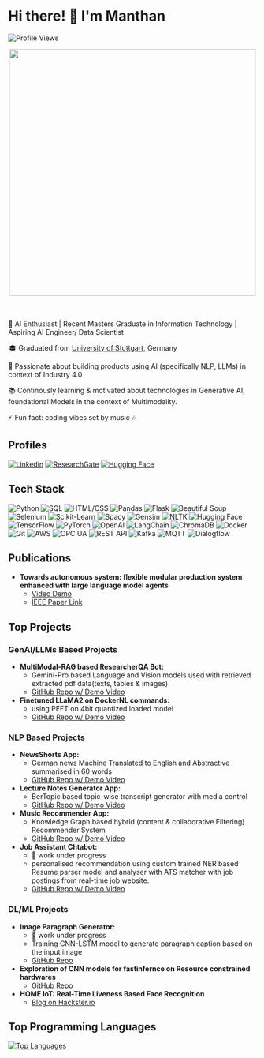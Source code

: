 
<!--
**manthan410/manthan410** is a ✨ _special_ ✨ repository because its `README.md` (this file) appears on your GitHub profile.

Here are some ideas to get you started:

- 🔭 I’m currently working on ...
- 🌱 I’m currently learning ...
- 👯 I’m looking to collaborate on ...
- 🤔 I’m looking for help with ...
- 💬 Ask me about ...
- 📫 How to reach me: ...
- 😄 Pronouns: ...
- ⚡ Fun fact: ...


Hi, there ![](https://user-images.githubusercontent.com/18350557/176309783-0785949b-9127-417c-8b55-ab5a4333674e.gif)
======================================================================================================================================

NLP | LLMs | AI | Industry 4.0
-----------------------------

* 🌍  I'm based in Stuttgart, Germany

### Skills


<p align="left">
<a href="https://www.python.org/" target="_blank" rel="noreferrer"><img src="https://raw.githubusercontent.com/danielcranney/readme-generator/main/public/icons/skills/python-colored.svg" width="36" height="36" alt="Python" /></a><a href="https://developer.mozilla.org/en-US/docs/Glossary/HTML5" target="_blank" rel="noreferrer"><img src="https://raw.githubusercontent.com/danielcranney/readme-generator/main/public/icons/skills/html5-colored.svg" width="36" height="36" alt="HTML5" /></a><a href="https://www.w3.org/TR/CSS/#css" target="_blank" rel="noreferrer"><img src="https://raw.githubusercontent.com/danielcranney/readme-generator/main/public/icons/skills/css3-colored.svg" width="36" height="36" alt="CSS3" /></a><a href="https://getbootstrap.com/" target="_blank" rel="noreferrer"><img src="https://raw.githubusercontent.com/danielcranney/readme-generator/main/public/icons/skills/bootstrap-colored.svg" width="36" height="36" alt="Bootstrap" /></a><a href="https://www.heroku.com/" target="_blank" rel="noreferrer"><img src="https://raw.githubusercontent.com/danielcranney/readme-generator/main/public/icons/skills/heroku-colored.svg" width="36" height="36" alt="Heroku" /></a><a href="https://flask.palletsprojects.com/en/2.0.x/" target="_blank" rel="noreferrer"><img src="https://raw.githubusercontent.com/danielcranney/readme-generator/main/public/icons/skills/flask-colored.svg" width="36" height="36" alt="Flask" /></a><a href="https://aws.amazon.com" target="_blank" rel="noreferrer"><img src="https://raw.githubusercontent.com/danielcranney/readme-generator/main/public/icons/skills/aws-colored.svg" width="36" height="36" alt="Amazon Web Services" /></a><a href="https://www.raspberrypi.org/" target="_blank" rel="noreferrer"><img src="https://raw.githubusercontent.com/danielcranney/readme-generator/main/public/icons/skills/raspberrypi-colored.svg" width="36" height="36" alt="Raspberry Pi" /></a><a href="https://pytorch.org/" target="_blank" rel="noreferrer"><img src="https://raw.githubusercontent.com/danielcranney/readme-generator/main/public/icons/skills/pytorch-colored.svg" width="36" height="36" alt="PyTorch" /></a><a href="https://www.tensorflow.org/" target="_blank" rel="noreferrer"><img src="https://raw.githubusercontent.com/danielcranney/readme-generator/main/public/icons/skills/tensorflow-colored.svg" width="36" height="36" alt="TensorFlow" /></a><a href="https://www.docker.com/" target="_blank" rel="noreferrer"><img src="https://raw.githubusercontent.com/danielcranney/readme-generator/main/public/icons/skills/docker-colored.svg" width="36" height="36" alt="Docker" /></a>
</p>


### Socials

<p align="left"> <a href="https://www.github.com/manthan410" target="_blank" rel="noreferrer"> <picture> <source media="(prefers-color-scheme: dark)" srcset="https://raw.githubusercontent.com/danielcranney/readme-generator/main/public/icons/socials/github-dark.svg" /> <source media="(prefers-color-scheme: light)" srcset="https://raw.githubusercontent.com/danielcranney/readme-generator/main/public/icons/socials/github.svg" /> <img src="https://raw.githubusercontent.com/danielcranney/readme-generator/main/public/icons/socials/github.svg" width="32" height="32" /> </picture> </a> <a href="https://www.linkedin.com/in/manthan-venkataramana-shenoy/" target="_blank" rel="noreferrer"> <picture> <source media="(prefers-color-scheme: dark)" srcset="https://raw.githubusercontent.com/danielcranney/readme-generator/main/public/icons/socials/linkedin-dark.svg" /> <source media="(prefers-color-scheme: light)" srcset="https://raw.githubusercontent.com/danielcranney/readme-generator/main/public/icons/socials/linkedin.svg" /> <img src="https://raw.githubusercontent.com/danielcranney/readme-generator/main/public/icons/socials/linkedin.svg" width="32" height="32" /> </picture> </a></p>

### Badges

<a href="https://github.com/manthan410" align="left"><img src="https://github-readme-stats.vercel.app/api/top-langs/?username=manthan410&langs_count=3&title_color=0891b2&text_color=ffffff&icon_color=0891b2&bg_color=1c1917&hide_border=true&locale=en&custom_title=Top%20%Languages" alt="Top Languages" /></a>

![Top Langs](https://github-readme-stats.vercel.app/api/top-langs/?username=manthan410&hide=html&layout=compact)
-->

# Hi there! 👋 I'm Manthan
![Profile Views](https://komarev.com/ghpvc/?username=manthan410)

<div align="center">
<img src="https://github.com/Anmol-Baranwal/Cool-GIFs-For-GitHub/assets/74038190/219bcc70-f5dc-466b-9a60-29653d8e8433" width="500">
</div>
<br><br>  

🚀 AI Enthusiast | Recent Masters Graduate in Information Technology | Aspiring AI Engineer/ Data Scientist

🎓 Graduated from [University of Stuttgart](https://www.uni-stuttgart.de/), Germany

🌟 Passionate about building products using AI (specifically NLP, LLMs) in context of Industry 4.0 

📚 Continously learning & motivated about technologies in Generative AI, foundational Models in the context of Multimodality.

⚡ Fun fact: coding vibes set by music 🎶


## Profiles
[![Linkedin](https://img.shields.io/badge/-LinkedIn-blue?style=flat-square&logo=Linkedin&logoColor=white&link=https://www.linkedin.com/in/manthan-venkataramana-shenoy/)](https://www.linkedin.com/in/manthan-venkataramana-shenoy/)
[![ResearchGate](https://img.shields.io/badge/-ResearchGate-brightgreen?style=flat-square&logo=ResearchGate&logoColor=white&link=https://www.researchgate.net/profile/Manthan-Shenoy)](https://www.researchgate.net/profile/Manthan-Shenoy)
[![Hugging Face](https://img.shields.io/badge/-Hugging%20Face-orange?style=flat-square&logo=huggingface&logoColor=white&link=https://huggingface.co/Manthan11)](https://huggingface.co/Manthan11)

## Tech Stack
![Python](https://img.shields.io/badge/-Python-yellow?style=flat-square&logo=python&logoColor=white)
![SQL](https://img.shields.io/badge/-SQL-blue?style=flat-square&logo=sql&logoColor=white)
![HTML/CSS](https://img.shields.io/badge/-HTML/CSS-orange?style=flat-square&logo=html5&logoColor=white)
![Pandas](https://img.shields.io/badge/-Pandas-blue?style=flat-square&logo=pandas&logoColor=white)
![Flask](https://img.shields.io/badge/-Flask-lightgrey?style=flat-square&logo=flask&logoColor=white)
![Beautiful Soup](https://img.shields.io/badge/-Beautiful%20Soup-green?style=flat-square&logo=beautifulsoup&logoColor=white)
![Selenium](https://img.shields.io/badge/-Selenium-blue?style=flat-square&logo=selenium&logoColor=white)
![Scikit-Learn](https://img.shields.io/badge/-Scikit%20Learn-blue?style=flat-square&logo=scikit-learn&logoColor=white)
![Spacy](https://img.shields.io/badge/-Spacy-blue?style=flat-square&logo=spacy&logoColor=white)
![Gensim](https://img.shields.io/badge/-Gensim-lightgrey?style=flat-square&logo=gensim&logoColor=white)
![NLTK](https://img.shields.io/badge/-NLTK-green?style=flat-square&logo=nltk&logoColor=white)
![Hugging Face](https://img.shields.io/badge/-Hugging%20Face-orange?style=flat-square&logo=huggingface&logoColor=white)
![TensorFlow](https://img.shields.io/badge/-TensorFlow-orange?style=flat-square&logo=tensorflow&logoColor=white)
![PyTorch](https://img.shields.io/badge/-PyTorch-red?style=flat-square&logo=pytorch&logoColor=white)
![OpenAI](https://img.shields.io/badge/-OpenAI-lightgrey?style=flat-square&logo=openai&logoColor=white)
![LangChain](https://img.shields.io/badge/-LangChain-blue?style=flat-square&logo=langchain&logoColor=white)
![ChromaDB](https://img.shields.io/badge/-ChromaDB-green?style=flat-square&logo=chromadb&logoColor=white)
![Docker](https://img.shields.io/badge/-Docker-blue?style=flat-square&logo=docker&logoColor=white)
![Git](https://img.shields.io/badge/-Git-black?style=flat-square&logo=git&logoColor=white)
![AWS](https://img.shields.io/badge/-AWS-orange?style=flat-square&logo=amazon-aws&logoColor=white)
![OPC UA](https://img.shields.io/badge/-OPC%20UA-blue?style=flat-square&logo=opc&logoColor=white)
![REST API](https://img.shields.io/badge/-REST%20API-blue?style=flat-square&logo=api&logoColor=white)
![Kafka](https://img.shields.io/badge/-Kafka-black?style=flat-square&logo=apache-kafka&logoColor=white)
![MQTT](https://img.shields.io/badge/-MQTT-green?style=flat-square&logo=mqtt&logoColor=white)
![Dialogflow](https://img.shields.io/badge/-Dialogflow-blue?style=flat-square&logo=dialogflow&logoColor=white)

## Publications
- **Towards autonomous system: flexible modular production system enhanced with large language model agents**
  - [Video Demo](https://github.com/manthan410/GPT4IndustrialAutomation)
  - [IEEE Paper Link](https://ieeexplore.ieee.org/document/10275362)

## Top Projects
### GenAI/LLMs Based Projects
- **MultiModal-RAG based ResearcherQA Bot:**
  - Gemini-Pro based Language and Vision models used with retrieved extracted pdf data(texts, tables & images)
  - [GitHub Repo w/ Demo Video](https://github.com/manthan410/multimodal-RAG-ResearchQA-bot)
- **Finetuned LLaMA2 on DockerNL commands:**
  - using PEFT on 4bit quantized loaded model
  - [GitHub Repo w/ Demo Video](https://github.com/manthan410/finetune-llama2-for-docker_command)

### NLP Based Projects
- **NewsShorts App:**
  - German news Machine Translated to English and Abstractive summarised in 60 words
  - [GitHub Repo w/ Demo Video](https://github.com/manthan410/news-app)
- **Lecture Notes Generator App:**
  - BerTopic based topic-wise transcript generator with media control
  - [GitHub Repo w/ Demo Video](https://github.com/manthan410/audio-lecture-notes-generator)
- **Music Recommender App:**
  - Knowledge Graph based hybrid (content & collaborative Filtering) Recommender System 
  - [GitHub Repo w/ Demo Video](https://github.com/manthan410/kg-music-recommendation)
- **Job Assistant Chtabot:**
  - 🚧 work under progress
  - personalised recommendation using custom trained NER based Resume parser model and analyser with ATS matcher with job postings from real-time job website.
  - [GitHub Repo w/ Demo Video](https://github.com/manthan410/job-assistant-chatbot)

### DL/ML Projects
- **Image Paragraph Generator:**
  - 🚧 work under progress
  - Training CNN-LSTM model to generate paragraph caption based on the input image
  - [GitHub Repo](https://github.com/manthan410/image-paragraph-caption-generator)
- **Exploration of CNN models for fastinfernce on Resource constrained hardwares**
  - [GitHub Repo](https://github.com/manthan410/Neuralnet_fastinference)
- **HOME IoT: Real-Time Liveness Based Face Recognition**
  - [Blog on Hackster.io](https://www.hackster.io/manthan-shenoy/home-iot-real-time-liveness-based-face-recognition-f511aa)

## Top Programming Languages
<a href="https://github.com/manthan410" align="left"><img src="https://github-readme-stats.vercel.app/api/top-langs/?username=manthan410&langs_count=3&title_color=0891b2&text_color=ffffff&icon_color=0891b2&bg_color=1c1917&hide_border=true&locale=en&custom_title=Top%20%Languages" alt="Top Languages" /></a>



